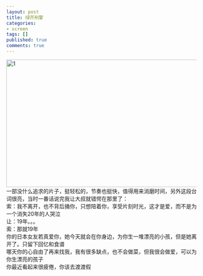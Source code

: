 ```yaml
---
layout: post
title: 绿芥刑警
categories:
- screen
tags: []
published: true
comments: true
---
```

<p><img alt="1" src="http://walkerwzy.info/img/movie/p914456926.jpg" title="1" class="alignnone" width="600" height="337" />一部没什么追求的片子，挺轻松的，节奏也挺快，值得用来消磨时间，另外这段台词很亮，当时一番话说完我让大叔就错愕在那里了：<br />
索：我不离开，也不背后捅你，只想陪着你，享受片刻时光，这才是爱，而不是为一个消失20年的人哭泣<br />
让：19年。。。<br />
索：那就19年<br />
     你的日本女友若真爱你，她今天就会在你身边，为你生一堆漂亮的小孩，但是她离开了。只留下回忆和食谱<br />
     哪天你的心自由了再来找我，我有很多缺点，也不会做菜，但我很会做爱，可以为你生漂亮的孩子<br />
     你最近看起来很疲倦，你该去渡渡假</p>
